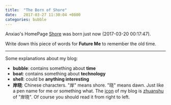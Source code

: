 ```yaml
---
title:  "The Born of Shore"
date:   2017-03-27 11:30:04 +0800
categories: bubble
---
```


Anxiao's HomePage [Shore](/) was born just now (2017-03-20 00:17:47).

Write down this piece of words for **Future Me** to remember the old time.

<!--shoreline-->
---

Some explanations about my blog:
- **bubble**: contains something about __time__
- **boat**: contains something about __technology__
- **shell**: could be __anything interesting__
- **岸晓**: Chinese characters. "岸" means shore. "晓" means dawn. Just like a pen name for me or something what. The [icon](/anxiao.png) of my blog is [zhuanshu](https://en.wikipedia.org/wiki/Seal_script) of "岸晓". Of course you should read it from right to left.